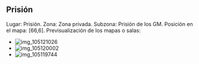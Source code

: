 ## Prisión
Lugar: Prisión.
Zona: Zona privada.
Subzona: Prisión de los GM.
Posición en el mapa: [66,6].
Previsualización de los mapas o salas:
- ![img_105121026](https://media.discordapp.net/attachments/1115311447145193482/1115319068174586019/105121026.jpg)
- ![img_105120002](https://media.discordapp.net/attachments/1115311447145193482/1115319066329104414/105120002.jpg)
- ![img_105119744](https://media.discordapp.net/attachments/1115311447145193482/1115319064420691988/105119744.jpg)